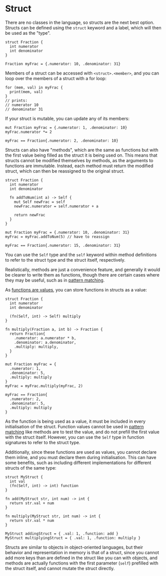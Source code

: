 # Struct

There are no classes in the language, so structs are the next best option. Structs can be defined using the `struct` keyword and a label, which will then be used as the "type".

```
struct Fraction {
  int numerator
  int denominator
}

Fraction myFrac = {.numerator: 10, .denominator: 31}
```

Members of a struct can be accessed with `<struct>.<member>`, and you can loop over the members of a struct with a for loop:

```
for (mem, val) in myFrac {
  print(mem, val)
}
// prints:
// numerator 10
// denominator 31
```

If your struct is mutable, you can update any of its members:

```
mut Fraction myFrac = {.numerator: 1, .denominator: 10}
myFrac.numerator *= 2

myFrac == Fraction{.numerator: 2, .denominator: 10}
```

Structs can also have "methods", which are the same as functions but with the first value being filled as the struct it is being used on. This means that structs cannot be modified themselves by methods, as the arguments to functions are immutable. Instead, each method must return the modified struct, which can then be reassigned to the original struct.

```
struct Fraction {
  int numerator
  int denominator

  fn addToNum(int a) -> Self {
    mut Self newFrac = self
    newFrac.numerator = self.numerator + a

    return newFrac
  }
}

mut Fraction myFrac = {.numerator: 10, .denominator: 31}
myFrac = myFrac.addToNum(5) // have to reassign

myFrac == Fraction{.numerator: 15, .denominator: 31}
```

You can use the `Self` type and the `self` keyword within method definitions to refer to the struct type and the struct itself, respectively.

Realistically, methods are just a convenience feature, and generally it would be clearer to write them as functions, though there are certain cases where they may be useful, such as in [pattern matching](../conditionals/pattern-matching).

As [functions are values](../functions#functions-as-values), you can store functions in structs as a value:

```
struct Fraction {
  int numerator
  int denominator

  (fn(Self, int) -> Self) multiply
}

fn multiply(Fraction a, int b) -> Fraction {
  return Fraction{
    .numerator: a.numerator * b,
    .denominator: a.denominator,
    .multiply: multiply,
  }
}

mut Fraction myFrac = {
  .numerator: 1,
  .denominator: 5,
  .multiply: multiply
}
myFrac = myFrac.multiply(myFrac, 2)

myFrac == Fraction{
  .numerator: 2,
  .denominator: 5,
  .multiply: multiply
}
```

As the function is being used as a value, it must be included in every initialisation of the struct. Function values cannot be used in [pattern matching](../conditionals/pattern-matching) like methods are to test the value, and do not prefill the first value with the struct itself. However, you can use the `Self` type in function signatures to refer to the struct type.

Additionally, since these functions are used as values, you cannot declare them inline, and you must declare them during initialisation. This can have some benefits, such as including different implementations for different structs of the same type:

```
struct MyStruct {
  int val
  (fn(Self, int) -> int) function
}

fn add(MyStruct str, int num) -> int {
  return str.val + num
}

fn multiply(MyStruct str, int num) -> int {
  return str.val * num
}

MyStruct addingStruct = { .val: 1, .function: add }
MyStruct multiplyingStruct = { .val: 1, .function: multiply }
```

Structs are similar to objects in object-oriented languages, but their behavior and representation in memory is that of a struct, since you cannot add more keys than are defined in the struct like you can with objects, and methods are actually functions with the first parameter (`self`) prefilled with the struct itself, and cannot mutate the struct directly.
